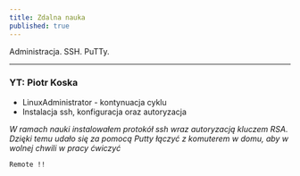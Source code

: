```yaml
---
title: Zdalna nauka
published: true
---
```


Administracja. SSH. PuTTy.
* * * 
### [](#header-5) YT: Piotr Koska
* LinuxAdministrator - kontynuacja cyklu
* Instalacja ssh, konfiguracja oraz autoryzacja


_W ramach nauki instalowałem protokół ssh wraz autoryzacją kluczem RSA._
_Dzięki temu udało się za pomocą Putty łączyć z komuterem w domu, aby w wolnej chwili w pracy ćwiczyć_



``
Remote !!
``
